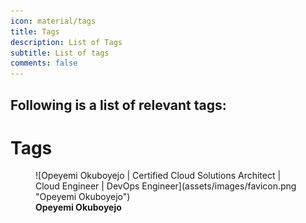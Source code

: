 ```yaml
---
icon: material/tags
title: Tags
description: List of Tags
subtitle: List of tags
comments: false
---
```


<!-- material/tags -->

## Following is a list of relevant tags:


# Tags


<figure markdown="1">
![Opeyemi Okuboyejo  |  Certified Cloud Solutions Architect | Cloud Engineer | DevOps Engineer](assets/images/favicon.png "Opeyemi Okuboyejo")
<figcaption><strong>Opeyemi Okuboyejo</strong></figcaption>
</figure>
